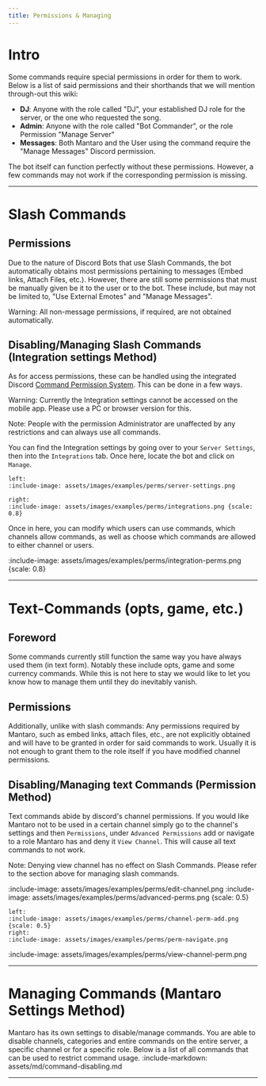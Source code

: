 ```yaml
---
title: Permissions & Managing
---
```


# Intro
Some commands require special permissions in order for them to work. Below is a list of said permissions and
their shorthands that we will mention through-out this wiki:

* **DJ**: Anyone with the role called "DJ", your established DJ role for the server, or the one who requested the song.
* **Admin**: Anyone with the role called "Bot Commander", or the role Permission "Manage Server"
* **Messages**: Both Mantaro and the User using the command require the "Manage Messages" Discord permission.

The bot itself can function perfectly without these permissions. 
However, a few commands may not work if the corresponding permission is missing.

---

# Slash Commands

## Permissions

Due to the nature of Discord Bots that use Slash Commands, the bot automatically obtains most permissions pertaining to messages (Embed links, Attach Files, etc.). 
However, there are still some permissions that must be manually given be it to the user or to the bot. These include, but may not
be limited to, "Use External Emotes" and "Manage Messages".

Warning: All non-message permissions, if required, are not obtained automatically.

## Disabling/Managing Slash Commands (Integration settings Method)
As for access permissions, these can be handled using the integrated Discord [Command Permission System](https://support.discord.com/hc/en-us/articles/4644915651095-Command-Permissions). This can be done in a few ways.

Warning: Currently the Integration settings cannot be accessed on the mobile app. Please use a PC or browser version for this.

Note: People with the permission Administrator are unaffected by any restrictions and can always use all commands.

You can find the Integration settings by going over to your `Server Settings`, then into the `Integrations` tab. Once here, locate the bot and click on `Manage`.

```columns
left:
:include-image: assets/images/examples/perms/server-settings.png

right:
:include-image: assets/images/examples/perms/integrations.png {scale: 0.8}
```
Once in here, you can modify which users can use commands, which channels allow commands, as well as choose which commands are allowed to either channel or users.


:include-image: assets/images/examples/perms/integration-perms.png {scale: 0.8}

---

# Text-Commands (opts, game, etc.)

## Foreword

Some commands currently still function the same way you have always used them (in text form). Notably these
include opts, game and some currency commands. While this is not here to stay we would like to let you know how
to manage them until they do inevitably vanish.

## Permissions

Additionally, unlike with slash commands: Any permissions required by Mantaro, such as embed links, attach files, etc.,
are not explicitly obtained and will have to be granted in order for said commands to work. Usually it is not
enough to grant them to the role itself if you have modified channel permissions.

## Disabling/Managing text Commands (Permission Method)

Text commands abide by discord's channel permissions. If you would like Mantaro not to be used in a certain channel simply
go to the channel's settings and then `Permissions`, under `Advanced Permissions` add or navigate to a role Mantaro has
and deny it `View Channel`. This will cause all text commands to not work.

Note: Denying view channel has no effect on Slash Commands. Please refer to the section above for managing
slash commands.

:include-image: assets/images/examples/perms/edit-channel.png
:include-image: assets/images/examples/perms/advanced-perms.png {scale: 0.5}

```columns
left:
:include-image: assets/images/examples/perms/channel-perm-add.png {scale: 0.5}
right:
:include-image: assets/images/examples/perms/perm-navigate.png
```

:include-image: assets/images/examples/perms/view-channel-perm.png

---

# Managing Commands (Mantaro Settings Method)

Mantaro has its own settings to disable/manage commands. You are able to disable channels, categories and entire commands
on the entire server, a specific channel or for a specific role. Below is a list of all commands that can be used
to restrict command usage.
:include-markdown: assets/md/command-disabling.md

---
